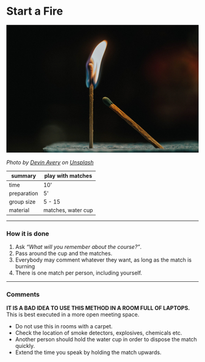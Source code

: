 
# Start a Fire

![match](../images/match.jpg)

*Photo by [Devin Avery](https://unsplash.com/@devintavery?utm_source=unsplash&utm_medium=referral&utm_content=creditCopyText) on [Unsplash](https://unsplash.com/s/photos/matches?utm_source=unsplash&utm_medium=referral&utm_content=creditCopyText)*
  
| summary     | play with matches |
|-------------|-------------------|
| time        | 10' |
| preparation | 5' |
| group size  | 5 - 15 |
| material    | matches, water cup |

----

### How it is done

1. Ask *“What will you remember about the course?”*.
2. Pass around the cup and the matches.
3. Everybody may comment whatever they want, as long as the match is burning
4. There is one match per person, including yourself.

----

### Comments

**IT IS A BAD IDEA TO USE THIS METHOD IN A ROOM FULL OF LAPTOPS.**
This is best executed in a more open meeting space.

* Do not use this in rooms with a carpet.
* Check the location of smoke detectors, explosives, chemicals etc.
* Another person should hold the water cup in order to dispose the match quickly.
* Extend the time you speak by holding the match upwards.
